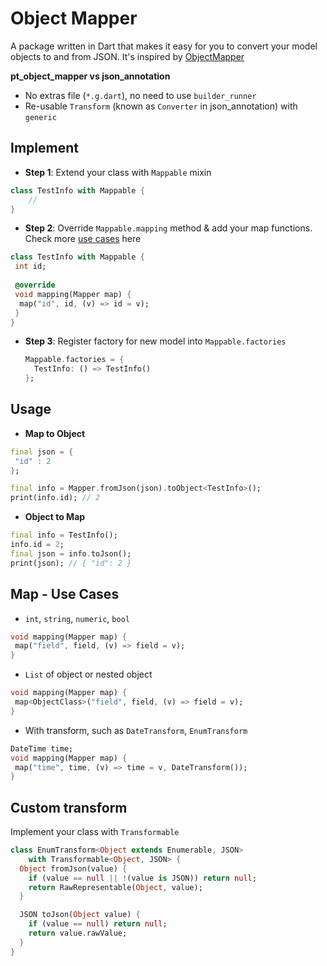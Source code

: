 # Object Mapper

A package written in Dart that makes it easy for you to convert your model objects to and from JSON.
It's inspired by [ObjectMapper](https://github.com/tristanhimmelman/ObjectMapper)

**pt_object_mapper vs json_annotation**

- No extras file (`*.g.dart`), no need to use `builder_runner`
- Re-usable `Transform` (known as `Converter` in json_annotation) with `generic`

## Implement
- **Step 1**: Extend your class with `Mappable` mixin
```dart
class TestInfo with Mappable {
    //
}

```



- **Step 2**: Override `Mappable.mapping` method & add your map functions. Check more [use cases](#map---use-cases) here
```dart
class TestInfo with Mappable {
 int id;
  
 @override
 void mapping(Mapper map) {
  map("id", id, (v) => id = v);
 }
}

```

* **Step 3**: Register factory for new model into `Mappable.factories`

  ```dart
  Mappable.factories = {
    TestInfo: () => TestInfo()
  };
  ```


## Usage

- **Map to Object**
```dart
final json = {
 "id" : 2
};

final info = Mapper.fromJson(json).toObject<TestInfo>();
print(info.id); // 2
```

- **Object to Map**
```dart
final info = TestInfo();
info.id = 2;
final json = info.toJson();
print(json); // { "id": 2 }
```



## Map - Use Cases

- `int`, `string`, `numeric`, `bool`
```dart
void mapping(Mapper map) {
 map("field", field, (v) => field = v);
}
```
- `List` of object or nested object
```dart
void mapping(Mapper map) {
 map<ObjectClass>("field", field, (v) => field = v);
}
```
- With transform, such as `DateTransform`, `EnumTransform`
```dart
DateTime time;
void mapping(Mapper map) {
 map("time", time, (v) => time = v, DateTransform());
}
```



## Custom transform

Implement your class with `Transformable`
```dart
class EnumTransform<Object extends Enumerable, JSON>
    with Transformable<Object, JSON> {
  Object fromJson(value) {
    if (value == null || !(value is JSON)) return null;
    return RawRepresentable(Object, value);
  }

  JSON toJson(Object value) {
    if (value == null) return null;
    return value.rawValue;
  }
}
```
